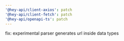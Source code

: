 ```yaml
---
'@hey-api/client-axios': patch
'@hey-api/client-fetch': patch
'@hey-api/openapi-ts': patch
---
```


fix: experimental parser generates url inside data types
